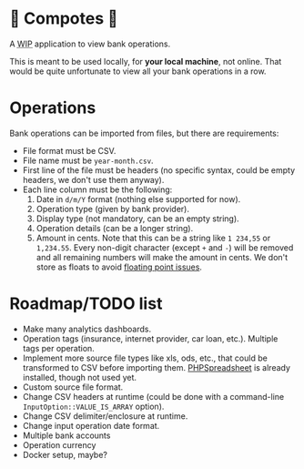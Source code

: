 🍎 Compotes 🍏
=============

A <abbr title="Work in progress">WIP</abbr> application to view bank operations.

This is meant to be used locally, for **your local machine**, not online. That would be quite unfortunate to view all your bank operations in a row. 

# Operations

Bank operations can be imported from files, but there are requirements:

* File format must be CSV.
* File name must be `year-month.csv`.
* First line of the file must be headers (no specific syntax, could be empty headers, we don't use them anyway).
* Each line column must be the following:
  1. Date in `d/m/Y` format (nothing else supported for now).
  2. Operation type (given by bank provider).
  3. Display type (not mandatory, can be an empty string).
  4. Operation details (can be a longer string).
  5. Amount in cents. Note that this can be a string like `1 234,55` or `1,234.55`. Every non-digit character (except `+` and `-`) will be removed and all remaining numbers will make the amount in cents. We don't store as floats to avoid [floating point issues](https://0.30000000000000004.com/).

# Roadmap/TODO list

* Make many analytics dashboards.
* Operation tags (insurance, internet provider, car loan, etc.). Multiple tags per operation.
* Implement more source file types like xls, ods, etc., that could be transformed to CSV before importing them. [PHPSpreadsheet](https://phpspreadsheet.readthedocs.io/) is already installed, though not used yet.
* Custom source file format.
* Change CSV headers at runtime (could be done with a command-line `InputOption::VALUE_IS_ARRAY` option).
* Change CSV delimiter/enclosure at runtime.
* Change input operation date format.
* Multiple bank accounts
* Operation currency
* Docker setup, maybe?
